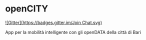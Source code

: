 openCITY
========
[![Gitter](https://badges.gitter.im/Join Chat.svg)](https://gitter.im/giuseppezileni/openCITY?utm_source=badge&utm_medium=badge&utm_campaign=pr-badge&utm_content=badge)

App per la mobilità intelligente con gli openDATA della città di Bari
